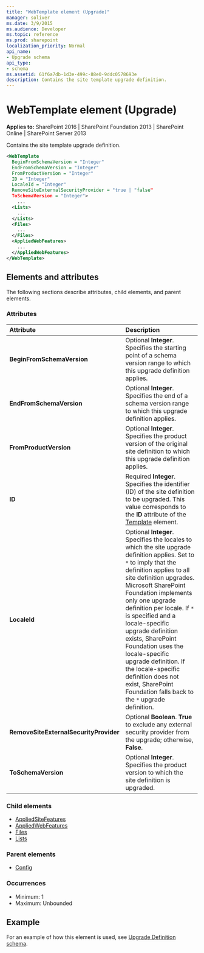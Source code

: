 ```yaml
---
title: "WebTemplate element (Upgrade)"
manager: soliver
ms.date: 3/9/2015
ms.audience: Developer
ms.topic: reference
ms.prod: sharepoint
localization_priority: Normal
api_name:
- Upgrade schema
api_type:
- schema
ms.assetid: 61f6a7db-1d3e-499c-88e0-9ddc0578693e
description: Contains the site template upgrade definition.
---
```


# WebTemplate element (Upgrade)

**Applies to:** SharePoint 2016 | SharePoint Foundation 2013 | SharePoint Online | SharePoint Server 2013
  
Contains the site template upgrade definition.
  
```XML
<WebTemplate 
  BeginFromSchemaVersion = "Integer"
  EndFromSchemaVersion = "Integer"
  FromProductVersion = "Integer"
  ID = "Integer"
  LocaleId = "Integer"
  RemoveSiteExternalSecurityProvider = "true | "false"
  ToSchemaVersion = "Integer">
    ...
  <Lists>
    ...
  </Lists>
  <Files>
    ...
  </Files>
  <AppliedWebFeatures>
    ...
  </AppliedWebFeatures>
</WebTemplate>
```

## Elements and attributes

The following sections describe attributes, child elements, and parent elements.

### Attributes

|**Attribute**|**Description**|
|:-----|:-----|
|**BeginFromSchemaVersion** <br/> |Optional **Integer**. Specifies the starting point of a schema version range to which this upgrade definition applies.  <br/> |
|**EndFromSchemaVersion** <br/> |Optional **Integer**. Specifies the end of a schema version range to which this upgrade definition applies.  <br/> |
|**FromProductVersion** <br/> |Optional **Integer**. Specifies the product version of the original site definition to which this upgrade definition applies.  <br/> |
|**ID** <br/> |Required **Integer**. Specifies the identifier (ID) of the site definition to be upgraded. This value corresponds to the **ID** attribute of the [Template](template-element-site.md) element.  <br/> |
|**LocaleId** <br/> |Optional **Integer**. Specifies the locales to which the site upgrade definition applies. Set to `*` to imply that the definition applies to all site definition upgrades. Microsoft SharePoint Foundation implements only one upgrade definition per locale. If `*` is specified and a locale-specific upgrade definition exists, SharePoint Foundation uses the locale-specific upgrade definition. If the locale-specific definition does not exist, SharePoint Foundation falls back to the `*` upgrade definition.  <br/> |
|**RemoveSiteExternalSecurityProvider** <br/> |Optional **Boolean**. **True** to exclude any external security provider from the upgrade; otherwise, **False**.  <br/> |
|**ToSchemaVersion** <br/> |Optional **Integer**. Specifies the product version to which the site definition is upgraded.  <br/> |
   
### Child elements

- [AppliedSiteFeatures](appliedsitefeatures-element-upgrade.md)
- [AppliedWebFeatures](appliedwebfeatures-element-upgrade.md)
- [Files](files-element-upgrade.md)
- [Lists](lists-element-upgrade.md)
   
### Parent elements

- [Config](config-element-upgrade.md)
   
### Occurrences

- Minimum: 1
- Maximum: Unbounded
   
## Example

For an example of how this element is used, see [Upgrade Definition schema](upgrade-definition-schema.md).
  

